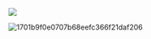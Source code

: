 ![](https://komarev.com/ghpvc/?username=velvviy&label=❀&color=AC2C13)

![1701b9f0e0707b68eefc366f21daf206](https://github.com/user-attachments/assets/86ed0ab7-70af-473a-a2cf-b8cf59121d34)
